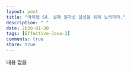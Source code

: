 ```yaml
---
layout: post
title: "아이템 64. 실패 원자성 달성을 위해 노력하라."
description: " "
date: 2020-01-30
tags: [Effective-Java-3]
comments: true
share: true
---
```


내용 없음 